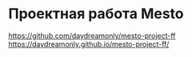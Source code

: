 # Проектная работа Mesto

https://github.com/daydreamonly/mesto-project-ff
https://daydreamonly.github.io/mesto-project-ff/